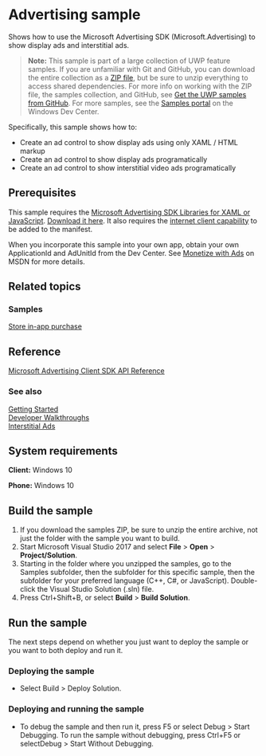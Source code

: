 ﻿<!---
  category: NetworkingAndWebServices
  samplefwlink: http://go.microsoft.com/fwlink/p/?LinkId=722924
--->

# Advertising sample

Shows how to use the Microsoft Advertising SDK (Microsoft.Advertising) to show display ads and interstitial ads.

> **Note:** This sample is part of a large collection of UWP feature samples. 
> If you are unfamiliar with Git and GitHub, you can download the entire collection as a 
> [ZIP file](https://github.com/Microsoft/Windows-universal-samples/archive/master.zip), but be 
> sure to unzip everything to access shared dependencies. For more info on working with the ZIP file, 
> the samples collection, and GitHub, see [Get the UWP samples from GitHub](https://aka.ms/ovu2uq). 
> For more samples, see the [Samples portal](https://aka.ms/winsamples) on the Windows Dev Center. 

Specifically, this sample shows how to:

- Create an ad control to show display ads using only XAML / HTML markup
- Create an ad control to show display ads programatically
- Create an ad control to show interstitial video ads programatically

## Prerequisites

This sample requires the [Microsoft Advertising SDK Libraries for XAML or JavaScript](http://go.microsoft.com/fwlink/?LinkID=619694).
[Download it here](http://go.microsoft.com/fwlink/p/?LinkId=518026).
It also requires the [internet client capability](https://msdn.microsoft.com/library/windows/apps/mt270968#general-use_capabilities) to be added to the manifest.

When you incorporate this sample into your own app,
obtain your own ApplicationId and AdUnitId from the Dev Center.
See [Monetize with Ads](https://msdn.microsoft.com/library/windows/apps/mt170658.aspx) on MSDN
for more details.

## Related topics

### Samples

[Store in-app purchase](/Samples/Store)  

## Reference

[Microsoft Advertising Client SDK API Reference](https://msdn.microsoft.com/library/windows/apps/mt691884.aspx)  

### See also

[Getting Started](https://msdn.microsoft.com/windows/uwp/monetize/get-started-with-microsoft-advertising-libraries)  
[Developer Walkthroughs](https://msdn.microsoft.com/windows/uwp/monetize/developer-walkthroughs)  
[Interstitial Ads](https://msdn.microsoft.com/windows/uwp/monetize/interstitial-ads)  

## System requirements

**Client:** Windows 10

**Phone:** Windows 10

## Build the sample

1. If you download the samples ZIP, be sure to unzip the entire archive, not just the folder with the sample you want to build. 
2. Start Microsoft Visual Studio 2017 and select **File** \> **Open** \> **Project/Solution**.
3. Starting in the folder where you unzipped the samples, go to the Samples subfolder, then the subfolder for this specific sample, then the subfolder for your preferred language (C++, C#, or JavaScript). Double-click the Visual Studio Solution (.sln) file.
4. Press Ctrl+Shift+B, or select **Build** \> **Build Solution**.

## Run the sample

The next steps depend on whether you just want to deploy the sample or you want to both deploy and run it.

### Deploying the sample

- Select Build > Deploy Solution. 

### Deploying and running the sample

- To debug the sample and then run it, press F5 or select Debug >  Start Debugging. To run the sample without debugging, press Ctrl+F5 or selectDebug > Start Without Debugging. 
